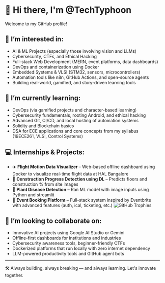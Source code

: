 # 👋 Hi there, I'm @TechTyphoon

Welcome to my GitHub profile!

## 👀 I’m interested in:
- AI & ML Projects (especially those involving vision and LLMs)
- Cybersecurity, CTFs, and Ethical Hacking
- Full-stack Web Development (MERN, event platforms, data dashboards)
- DevOps and containerization using Docker
- Embedded Systems & VLSI (STM32, sensors, microcontrollers)
- Automation tools like n8n, GitHub Actions, and open-source agents
- Building real-world, gamified, and story-driven learning tools

## 🌱 I’m currently learning:
- DevOps (via gamified projects and character-based learning)
- Cybersecurity fundamentals, rooting Android, and ethical hacking
- Advanced Git, CI/CD, and local hosting of automation systems
- Solidity and Blockchain basics
- DSA for ECE applications and core concepts from my syllabus (19ECE261, VLSI, Control Systems)

## 💻 Internships & Projects:
- ✈️ **Flight Motion Data Visualizer** – Web-based offline dashboard using Docker to visualize real-time flight data at HAL Bangalore
- 🧠 **Construction Progress Detection using DL** – Predicts floors and construction % from site images
- 🌿 **Plant Disease Detection** – Ran ML model with image inputs using Python and streamlit
- 🧪 **Event Booking Platform** – Full-stack system inspired by Eventbrite with advanced features (auth, ical, ticketing, etc.)
![GitHub Trophies](https://github-trophies.vercel.app/?username=TechTyphoon)

## 💞️ I’m looking to collaborate on:
- Innovative AI projects using Google AI Studio or Gemini
- Offline-first dashboards for institutions and industries
- Cybersecurity awareness tools, beginner-friendly CTFs
- Dockerized platforms that run locally with zero internet dependency
- LLM-powered productivity tools and GitHub agent bots

---

🛠️ Always building, always breaking — and always learning. Let's innovate together.
